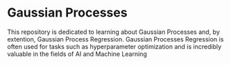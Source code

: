 # Gaussian Processes 
This repository is dedicated to learning about Gaussian Processes and, by extention, Gaussian Process Regression. Gaussian Processes Regression is often used for tasks such as hyperparameter optimization and is incredibly valuable in the fields of AI and Machine Learning
